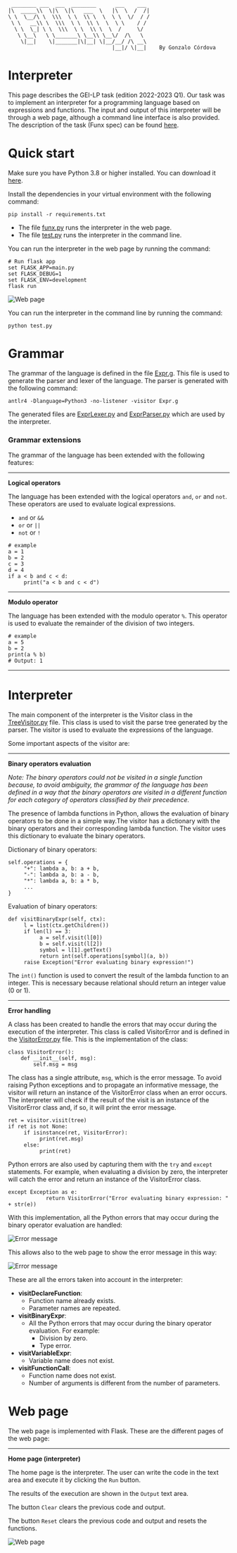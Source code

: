 
     ________ ___  ___  ________      ___    ___
    |\  _____\\  \|\  \|\   ___  \   |\  \  /  /|    
    \ \  \__/\ \  \\\  \ \  \\ \  \  \ \  \/  / /
     \ \   __\\ \  \\\  \ \  \\ \  \  \ \    / /    
      \ \  \_| \ \  \\\  \ \  \\ \  \  /     \/     
       \ \__\   \ \_______\ \__\\ \__\/  /\   \     
        \|__|    \|_______|\|__| \|__/__/ /\ __\
                                     |__|/ \|__|    By Gonzalo Córdova
# Interpreter

This page describes the GEI-LP task (edition 2022-2023 Q1). Our task was to implement an interpreter for a programming language based on expressions and functions. The input and output of this interpreter will be through a web page, although a command line interface is also provided. The description of the task (Funx spec) can be found [here](https://github.com/gebakx/lp-funcions).

# Quick start

Make sure you have Python 3.8 or higher installed. You can download it [here](https://www.python.org/downloads/).

Install the dependencies in your virtual environment with the following command:

```{bash}
pip install -r requirements.txt
```

- The file [funx.py](./funx.py) runs the interpreter in the web page. 
- The file [test.py](./test.py) runs the interpreter in the command line.

You can run the interpreter in the web page by running the command:

```{bash}
# Run flask app
set FLASK_APP=main.py
set FLASK_DEBUG=1
set FLASK_ENV=development
flask run
```

![Web page](./img/funx_example.png)

You can run the interpreter in the command line by running the command:

```{bash}
python test.py
```

# Grammar

The grammar of the language is defined in the file [Expr.g](./Expr.g). This file is used to generate the parser and lexer of the language. The parser is generated with the following command:
     
```{bash}
antlr4 -Dlanguage=Python3 -no-listener -visitor Expr.g
```

The generated files are [ExprLexer.py](./ExprLexer.py) and [ExprParser.py](./ExprParser.py) which are used by the interpreter.

### Grammar extensions

The grammar of the language has been extended with the following features:

___

**Logical operators**

The language has been extended with the logical operators `and`, `or` and `not`. These operators are used to evaluate logical expressions.

- `and` or `&&`
- `or` or `||`
- `not` or `!`

```{python}
# example
a = 1
b = 2
c = 3
d = 4
if a < b and c < d:
     print("a < b and c < d")
```
___

**Modulo operator**

The language has been extended with the modulo operator `%`. This operator is used to evaluate the remainder of the division of two integers.

```{python}
# example
a = 5
b = 2
print(a % b)
# Output: 1
```
___

# Interpreter

The main component of the interpreter is the Visitor class in the [TreeVisitor.py](./TreeVisitor.py) file. This class is used to visit the parse tree generated by the parser. The visitor is used to evaluate the expressions of the language.

Some important aspects of the visitor are:

___

**Binary operators evaluation**

*Note: The binary operators could not be visited in a single function because, to avoid ambiguity, the grammar of the language has been defined in a way that the binary operators are visited in a different function for each category of operators classified by their precedence.*

The presence of lambda functions in Python, allows the evaluation of binary operators to be done in a simple way.The visitor has a dictionary with the binary operators and their corresponding lambda function. The visitor uses this dictionary to evaluate the binary operators.

Dictionary of binary operators:

```{python}
self.operations = {
     "+": lambda a, b: a + b,
     "-": lambda a, b: a - b,
     "*": lambda a, b: a * b,
     ...
}
```

Evaluation of binary operators:

```{python}
def visitBinaryExpr(self, ctx):
     l = list(ctx.getChildren())
     if len(l) == 3:
          a = self.visit(l[0])
          b = self.visit(l[2])
          symbol = l[1].getText()
          return int(self.operations[symbol](a, b))
     raise Exception("Error evaluating binary expression!")
```

The `int()` function is used to convert the result of the lambda function to an integer. This is necessary because relational should return an integer value (0 or 1).
___

**Error handling**

A class has been created to handle the errors that may occur during the execution of the interpreter. This class is called VisitorError and is defined in the [VisitorError.py](./VisitorError.py) file. This is the implementation of the class:

```{python}
class VisitorError():
    def __init__(self, msg):
        self.msg = msg
```

The class has a single attribute, `msg`, which is the error message. To avoid raising Python exceptions and to propagate an informative message, the visitor will return an instance of the VisitorError class when an error occurs. The interpreter will check if the result of the visit is an instance of the VisitorError class and, if so, it will print the error message.

```{python}
ret = visitor.visit(tree)
if ret is not None:
     if isinstance(ret, VisitorError):
          print(ret.msg)
     else:
          print(ret)
```

Python errors are also used by capturing them with the `try` and `except` statements. For example, when evaluating a division by zero, the interpreter will catch the error and return an instance of the VisitorError class.

```{python}
except Exception as e:
            return VisitorError("Error evaluating binary expression: " + str(e))
```

With this implementation, all the Python errors that may occur during the binary operator evaluation are handled:

![Error message](./img/error_example2.png)

This allows also to the web page to show the error message in this way:

![Error message](./img/error_example.png)

These are all the errors taken into account in the interpreter:

- **visitDeclareFunction**:
     - Function name already exists.
     - Parameter names are repeated.
- **visitBinaryExpr**:
     - All the Python errors that may occur during the binary operator evaluation. For example:
          - Division by zero.
          - Type error.
- **visitVariableExpr**:
     - Variable name does not exist.
- **visitFunctionCall**:
     - Function name does not exist.
     - Number of arguments is different from the number of parameters.


# Web page

The web page is implemented with Flask. These are the different pages of the web page:

___

**Home page (interpreter)**

The home page is the interpreter. The user can write the code in the text area and execute it by clicking the `Run` button.

The results of the execution are shown in the `Output` text area.

The button `Clear` clears the previous code and output.

The button `Reset` clears the previous code and output and resets the functions.

![Web page](./img/funx_example.png)
